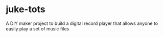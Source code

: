 # juke-tots
A DIY maker project to build a digital record player that allows anyone to easily play a set of music files

